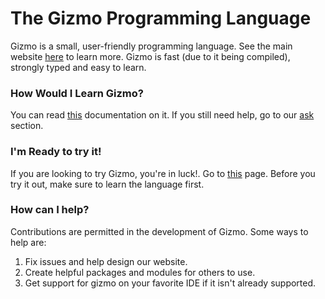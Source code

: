 # The Gizmo Programming Language
Gizmo is a small, user-friendly programming language. See the main website [here](https://ellder054.github.io/gizmolang/) to learn more.
Gizmo is fast (due to it being compiled), strongly typed and easy to learn.

### How Would I Learn Gizmo?
You can read [this](https://ellder054.github.io/gizmolang/docs.html) documentation on it.
If you still need help, go to our [ask](https://ellder054.github.io/gizmolang/ask.html) section.

### I'm Ready to try it!
If you are looking to try Gizmo, you're in luck!. Go to [this](https://ellder054.github.io/gizmolang/try-out.html) page.
Before you try it out, make sure to learn the language first.

### How can I help?
Contributions are permitted in the development of Gizmo. Some ways to help are:
1. Fix issues and help design our website.
2. Create helpful packages and modules for others to use.
3. Get support for gizmo on your favorite IDE if it isn't already supported.
